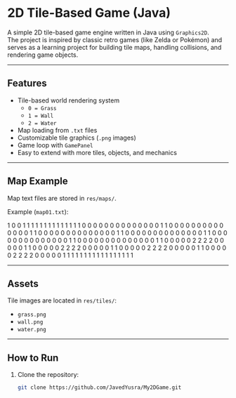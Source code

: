 # 2D Tile-Based Game (Java)

A simple 2D tile-based game engine written in Java using `Graphics2D`.  
The project is inspired by classic retro games (like Zelda or Pokémon) and serves as a learning project for building tile maps, handling collisions, and rendering game objects.

---

## Features
- Tile-based world rendering system  
  - `0 = Grass`  
  - `1 = Wall`  
  - `2 = Water`  
- Map loading from `.txt` files  
- Customizable tile graphics (`.png` images)  
- Game loop with `GamePanel`  
- Easy to extend with more tiles, objects, and mechanics  

---

## Map Example

Map text files are stored in `res/maps/`.

Example (`map01.txt`):

1 0 0 1 1 1 1 1 1 1 1 1 1 1 1 1
1 0 0 0 0 0 0 0 0 0 0 0 0 0 0 1
1 0 0 0 0 0 0 0 0 0 0 0 0 0 0 1
1 0 0 0 0 0 0 0 0 0 0 0 0 0 0 1
1 0 0 0 0 0 0 0 0 0 0 0 0 0 0 1
1 0 0 0 0 0 0 0 0 0 0 0 0 0 0 1
1 0 0 0 0 0 0 0 0 0 0 0 0 0 0 1
1 0 0 0 0 0 2 2 2 2 0 0 0 0 0 1
1 0 0 0 0 0 2 2 2 2 0 0 0 0 0 1
1 0 0 0 0 0 2 2 2 2 0 0 0 0 0 1
1 0 0 0 0 0 2 2 2 2 0 0 0 0 0 1
1 1 1 1 1 1 1 1 1 1 1 1 1 1 1 1



---

## Assets

Tile images are located in `res/tiles/`:

- `grass.png`  
- `wall.png`  
- `water.png`  

---

## How to Run

1. Clone the repository:
   ```bash
   git clone https://github.com/JavedYusra/My2DGame.git

